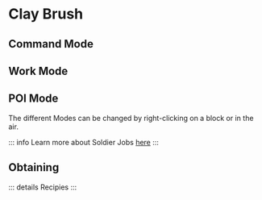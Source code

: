 # Clay Brush

## Command Mode
<ImgInfo>
  <template v-slot:img>
    <Item name="clay_brush_command"/>
  </template>
  <template v-slot:info>
    Commands Soldiers loyal to you to sit or stand up.
  </template>
</ImgInfo>

## Work Mode
<ImgInfo>
  <template v-slot:img>
    <Item name="clay_brush_work"/>
  </template>
  <template v-slot:info>
    Cycles through the possible jobs Soldier can do.
  </template>
</ImgInfo>

## POI Mode
<ImgInfo>
  <template v-slot:img>
    <Item name="clay_brush_poi"/>
  </template>
  <template v-slot:info>
    Give this Soldier a special block to which it will return and can interact with
    Left-click a Block to save it, Right-click a Soldier to make it known.
  </template>
</ImgInfo>

The different Modes can be changed by right-clicking on a block or in the air.

::: info
Learn more about Soldier Jobs [here](../work.md)
:::

## Obtaining

::: details Recipies
<recipe-crafting
slot_2="clay_ball" slot_5="copper_ingot" slot_8="stick"
result="clay_brush_command"/>
:::